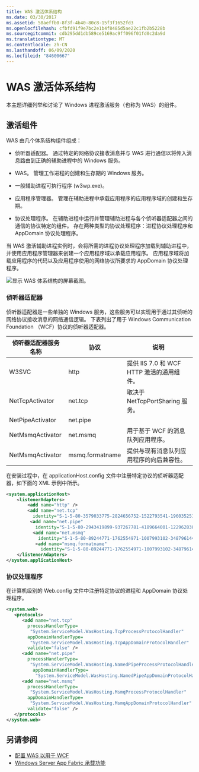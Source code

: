 ```yaml
---
title: WAS 激活体系结构
ms.date: 03/30/2017
ms.assetid: 58aeffb0-8f3f-4b40-80c8-15f3f1652fd3
ms.openlocfilehash: cfbfd91f9e7bc2e1b4f8485d5ae22c1fb2b5228b
ms.sourcegitcommit: cdb295dd1db589ce5169ac9ff096f01fd0c2da9d
ms.translationtype: MT
ms.contentlocale: zh-CN
ms.lasthandoff: 06/09/2020
ms.locfileid: "84600667"
---
```

# <a name="was-activation-architecture"></a>WAS 激活体系结构
本主题详细列举和讨论了 Windows 进程激活服务（也称为 WAS）的组件。  
  
## <a name="activation-components"></a>激活组件  
 WAS 由几个体系结构组件组成：  
  
- 侦听器适配器。 通过特定的网络协议接收消息并与 WAS 进行通信以将传入消息路由到正确的辅助进程中的 Windows 服务。  
  
- WAS。 管理工作进程的创建和生存期的 Windows 服务。  
  
- 一般辅助进程可执行程序 (w3wp.exe)。  
  
- 应用程序管理器。 管理在辅助进程中承载应用程序的应用程序域的创建和生存期。  
  
- 协议处理程序。 在辅助进程中运行并管理辅助进程与各个侦听器适配器之间的通信的协议特定的组件。 存在两种类型的协议处理程序：进程协议处理程序和 AppDomain 协议处理程序。  
  
 当 WAS 激活辅助进程实例时，会将所需的进程协议处理程序加载到辅助进程中，并使用应用程序管理器来创建一个应用程序域以承载应用程序。 应用程序域将加载应用程序的代码以及应用程序使用的网络协议所要求的 AppDomain 协议处理程序。  
  
 ![显示 WAS 体系结构的屏幕截图。](./media/was-activation-architecture/windows-process-application-service-architecture.gif)  
  
### <a name="listener-adapters"></a>侦听器适配器  
 侦听器适配器是一些单独的 Windows 服务，这些服务可以实现用于通过其侦听的网络协议接收消息的网络通信逻辑。 下表列出了用于 Windows Communication Foundation （WCF）协议的侦听器适配器。  
  
|侦听器适配器服务名称|协议|说明|  
|-----------------------------------|--------------|-----------|  
|W3SVC|http|提供 IIS 7.0 和 WCF HTTP 激活的通用组件。|  
|NetTcpActivator|net.tcp|取决于 NetTcpPortSharing 服务。|  
|NetPipeActivator|net.pipe||  
|NetMsmqActivator|net.msmq|用于基于 WCF 的消息队列应用程序。|  
|NetMsmqActivator|msmq.formatname|提供与现有消息队列应用程序的向后兼容性。|  
  
 在安装过程中，在 applicationHost.config 文件中注册特定协议的侦听器适配器，如下面的 XML 示例中所示。  
  
```xml  
<system.applicationHost>  
    <listenerAdapters>  
        <add name="http" />  
        <add name="net.tcp"
          identity="S-1-5-80-3579033775-2824656752-1522793541-1960352512-462907086" />  
         <add name="net.pipe"
           identity="S-1-5-80-2943419899-937267781-4189664001-1229628381-3982115073" />  
          <add name="net.msmq"
            identity="S-1-5-80-89244771-1762554971-1007993102-348796144-2203111529" />  
           <add name="msmq.formatname"
             identity="S-1-5-80-89244771-1762554971-1007993102-348796144-2203111529" />  
    </listenerAdapters>  
</system.applicationHost>  
```  
  
### <a name="protocol-handlers"></a>协议处理程序  
 在计算机级别的 Web.config 文件中注册特定协议的进程和 AppDomain 协议处理程序。  
  
```xml  
<system.web>  
   <protocols>  
      <add name="net.tcp"
        processHandlerType=  
         "System.ServiceModel.WasHosting.TcpProcessProtocolHandler"  
        appDomainHandlerType=  
         "System.ServiceModel.WasHosting.TcpAppDomainProtocolHandler"  
        validate="false" />  
      <add name="net.pipe"
        processHandlerType=  
         "System.ServiceModel.WasHosting.NamedPipeProcessProtocolHandler"  
          appDomainHandlerType=  
           "System.ServiceModel.WasHosting.NamedPipeAppDomainProtocolHandler"/>  
      <add name="net.msmq"  
        processHandlerType=  
         "System.ServiceModel.WasHosting.MsmqProcessProtocolHandler"  
        appDomainHandlerType=  
         "System.ServiceModel.WasHosting.MsmqAppDomainProtocolHandler"  
        validate="false" />  
   </protocols>  
</system.web>  
```  
  
## <a name="see-also"></a>另请参阅

- [配置 WAS 以用于 WCF](configuring-the-wpa--service-for-use-with-wcf.md)
- [Windows Server App Fabric 承载功能](https://docs.microsoft.com/previous-versions/appfabric/ee677189(v=azure.10))
